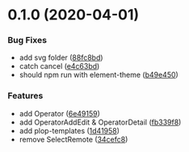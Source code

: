 # 0.1.0 (2020-04-01)


### Bug Fixes

* add svg folder ([88fc8bd](https://github.com/qige2016/vue-new-admin/commit/88fc8bdda90b8387ee9f43376261f2b3e2a5e2ed))
* catch cancel ([e4c63bd](https://github.com/qige2016/vue-new-admin/commit/e4c63bdf83b5456fe8ca01ea881cb1925167553a))
* should npm run with element-theme ([b49e450](https://github.com/qige2016/vue-new-admin/commit/b49e45091944fb39e1ccf97552f2cb292dc210fe))


### Features

* add Operator ([6e49159](https://github.com/qige2016/vue-new-admin/commit/6e49159e843b1a56a971eeec3468b5d986c3f789))
* add OperatorAddEdit & OperatorDetail ([fb339f8](https://github.com/qige2016/vue-new-admin/commit/fb339f8b5dc61a1f29292b40609cb9a826c2f435))
* add plop-templates ([1d41958](https://github.com/qige2016/vue-new-admin/commit/1d419587cd8c07e942d710536b5e4da5e4eca365))
* remove SelectRemote ([34cefc8](https://github.com/qige2016/vue-new-admin/commit/34cefc8879a63274012ee04d0157b1672460c8af))



